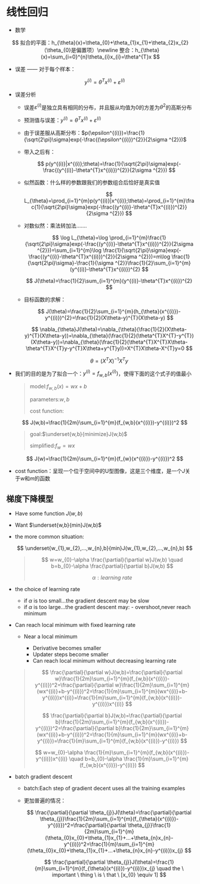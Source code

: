 # 线性回归

+ 数学

$$
拟合的平面：h_{\theta}(x)=\theta_{0}+\theta_{1}x_{1}+\theta_{2}x_{2}（\theta_{0}是偏置项）\newline
整合：h_{\theta}(x)=\sum_{i=0}^{n}\theta_{i}x_{i}=\theta^{T}x
$$

+ 误差 —— 对于每个样本：

  $$
  y^{(i)}=\theta^{T}x^{(i)}+\varepsilon^{(i)}
  $$
+ 误差分析

  + 误差$\varepsilon^{(i)}$是独立具有相同的分布，并且服从均值为0的方差为$\theta^{2}$的高斯分布
  + 预测值与误差：$y^{(i)}=\theta^{T}x^{(i)}+\varepsilon^{(i)}$
  + 由于误差服从高斯分布：$p(\epsilon^{(i)})=\frac{1}{\sqrt{2\pi}\sigma}exp(-\frac{(\epsilon^{(i)})^{2}}{2\sigma ^{2}})$
  + 带入之后有：

    $$
    p(y^{(i)}|x^{(i)};\theta)=\frac{1}{\sqrt{2\pi}\sigma}exp(-\frac{(y^{(i)}-\theta^{T}x^{(i)})^{2}}{2\sigma ^{2}})
    $$
  + 似然函数：什么样的参数跟我们的参数组合后恰好是真实值

    $$
    L_{\theta}=\prod_{i=1}^{m}p(y^{(i)}|x^{(i)};\theta)=\prod_{i=1}^{m}\frac{1}{\sqrt{2\pi}\sigma}exp(-\frac{(y^{(i)}-\theta^{T}x^{(i)})^{2}}{2\sigma ^{2}})
    $$
  + 对数似然：乘法转加法.......

    $$
    \log L_{\theta}=\log \prod_{i=1}^{m}\frac{1}{\sqrt{2\pi}\sigma}exp(-\frac{(y^{(i)}-\theta^{T}x^{(i)})^{2}}{2\sigma ^{2}})=\sum_{i=1}^{m}\log \frac{1}{\sqrt{2\pi}\sigma}exp(-\frac{(y^{(i)}-\theta^{T}x^{(i)})^{2}}{2\sigma ^{2}})=m\log \frac{1}{\sqrt{2\pi}\sigma}-\frac{1}{\sigma ^{2}}\frac{1}{2}\sum_{i=1}^{m}(y^{(i)}-\theta^{T}x^{(i)})^{2}
    $$

    $$
    J(\theta)=\frac{1}{2}\sum_{i=1}^{m}(y^{(i)}-\theta^{T}x^{(i)})^{2}
    $$
  + 目标函数的求解：

    $$
    J(\theta)=\frac{1}{2}\sum_{i=1}^{m}(h_{\theta}(x^{(i)})-y^{(i)})^{2}=\frac{1}{2}(X\theta-y)^{T}(X\theta-y)
    $$

    $$
    \nabla_{\theta}J(\theta)=\nabla_{\theta}(\frac{1}{2}(X\theta-y)^{T}(X\theta-y))=\nabla_{\theta}(\frac{1}{2}(\theta^{T}X^{T}-y^{T})(X\theta-y))=\nabla_{\theta}(\frac{1}{2}(\theta^{T}X^{T}X\theta-\theta^{T}X^{T}y-y^{T}X\theta+y^{T}y))=X^{T}X\theta-X^{T}y=0
    $$

    $$
    \theta=(X^{T}X)^{-1}X^{T}y
    $$
+ 我们的目的是为了拟合一个：$y^{(i)}=f_{w,b}(x^{(i)})$，使得下面的这个式子的值最小

  > model:$f_{w,b}(x)=wx+b$
  >
  > parameters:$w,b$
  >
  > cost function:
  >

  $$
  J(w,b)=\frac{1}{2m}\sum_{i=1}^{m}(f_{w,b}(x^{(i)})-y^{(i)})^2
  $$

  > goal:$\underset{w,b}{minimize}J(w,b)$
  >
  > simplified:$f_{w}=wx$
  >

  $$
  J(w)=\frac{1}{2m}\sum_{i=1}^{m}(f_{w}(x^{(i)})-y^{(i)})^2
  $$
+ cost function：呈现一个位于空间中的U型图像，这是三个维度，是一个$J$关于$w$和$m$的函数

## 梯度下降模型

+ Have some function $J(w,b)$
+ Want $\underset{w,b}{min}J(w,b)$
+ the more common situation:

  $$
  \underset{w_{1},w_{2},...,w_{n},b}{min}J(w_{1},w_{2},...,w_{n},b)
  $$

  > $$
  > w=w_{0}-\alpha \frac{\partial}{\partial w}J(w,b) \quad b=b_{0}-\alpha \frac{\partial}{\partial b}J(w,b)
  > $$
  >
  > $$
  > \alpha:learning \ rate
  > $$
  >
+ the choice of learning rate

  + if $\alpha$ is too small...the gradient descent may be slow
  + if $\alpha$ is too large...the gradient descent may: - overshoot,never reach minimum
+ Can reach local minimum with fixed learning rate

  + Near a local minimum

    + Derivative becomes smaller
    + Updater steps become smaller
    + Can reach local minimum without decreasing learning rate

  > $$
  > \frac{\partial}{\partial w}J(w,b)=\frac{\partial}{\partial w}\frac{1}{2m}\sum_{i=1}^{m}(f_{w,b}(x^{(i)})-y^{(i)})^2=\frac{\partial}{\partial w}\frac{1}{2m}\sum_{i=1}^{m}(wx^{(i)}+b-y^{(i)})^2=\frac{1}{m}\sum_{i=1}^{m}(wx^{(i)}+b-y^{(i)})x^{(i)}=\frac{1}{m}\sum_{i=1}^{m}(f_{w,b}(x^{(i)})-y^{(i)})x^{(i)}
  > $$
  >
  > $$
  > \frac{\partial}{\partial b}J(w,b)=\frac{\partial}{\partial b}\frac{1}{2m}\sum_{i=1}^{m}(f_{w,b}(x^{(i)})-y^{(i)})^2=\frac{\partial}{\partial b}\frac{1}{2m}\sum_{i=1}^{m}(wx^{(i)}+b-y^{(i)})^2=\frac{1}{m}\sum_{i=1}^{m}(wx^{(i)}+b-y^{(i)})=\frac{1}{m}\sum_{i=1}^{m}(f_{w,b}(x^{(i)})-y^{(i)})
  > $$
  >
  > $$
  > w=w_{0}-\alpha \frac{1}{m}\sum_{i=1}^{m}(f_{w,b}(x^{(i)})-y^{(i)})x^{(i)} \quad b=b_{0}-\alpha \frac{1}{m}\sum_{i=1}^{m}(f_{w,b}(x^{(i)})-y^{(i)})
  > $$
  >
+ batch gradient descent

  + batch:Each step of gradient decent uses all the training examples
  + 更加普遍的情况：

    $$
    \frac{\partial}{\partial \theta_{j}}J(\theta)=\frac{\partial}{\partial \theta_{j}}\frac{1}{2m}\sum_{i=1}^{m}(f_{\theta}(x^{(i)})-y^{(i)})^2=\frac{\partial}{\partial \theta_{j}}\frac{1}{2m}\sum_{i=1}^{m}(\theta_{0}x_{0}+\theta_{1}x_{1}+...+\theta_{n}x_{n}-y^{(i)})^2=\frac{1}{m}\sum_{i=1}^{m}(\theta_{0}x_{0}+\theta_{1}x_{1}+...+\theta_{n}x_{n}-y^{(i)})x_{j}
    $$

    $$
    \frac{\partial}{\partial \theta_{j}}J(\theta)=\frac{1}{m}\sum_{i=1}^{m}(f_{\theta}(x^{(i)})-y^{(i)})x_{j} \quad the \ important \ thing \ is \ that \ [x_{0} \equiv 1]
    $$
